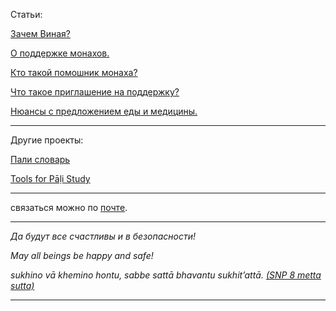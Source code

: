 


Статьи:

[Зачем Виная?](https://devamitta.github.io/notes/BMC.html)

[О поддержке монахов.](https://devamitta.github.io/notes/dana.html)

[Кто такой помошник монаха?](https://devamitta.github.io/notes/kappiya.html)

[Что такое приглашение на поддержку?](https://devamitta.github.io/notes/pavarana.html)

[Нюансы с предложением еды и медицины.](https://devamitta.github.io/notes/food.html)

--------------

Другие проекты:


[Пали словарь](https://devamitta.github.io/pali/)

[Tools for Pāḷi Study](https://sasanarakkha.github.io/study-tools/)

--------------

связаться можно по [почте](mailto:devamitta@sasanarakkha.org).

--------------

*Да будут все счастливы и в безопасности!*

*May all beings be happy and safe!*

*sukhino vā khemino hontu, sabbe sattā bhavantu sukhit’attā. [(SNP 8 metta sutta)](https://suttacentral.net/snp1.8/en/sujato?layout=linebyline&reference=none&notes=asterisk&highlight=false&script=latin)*

--------------
